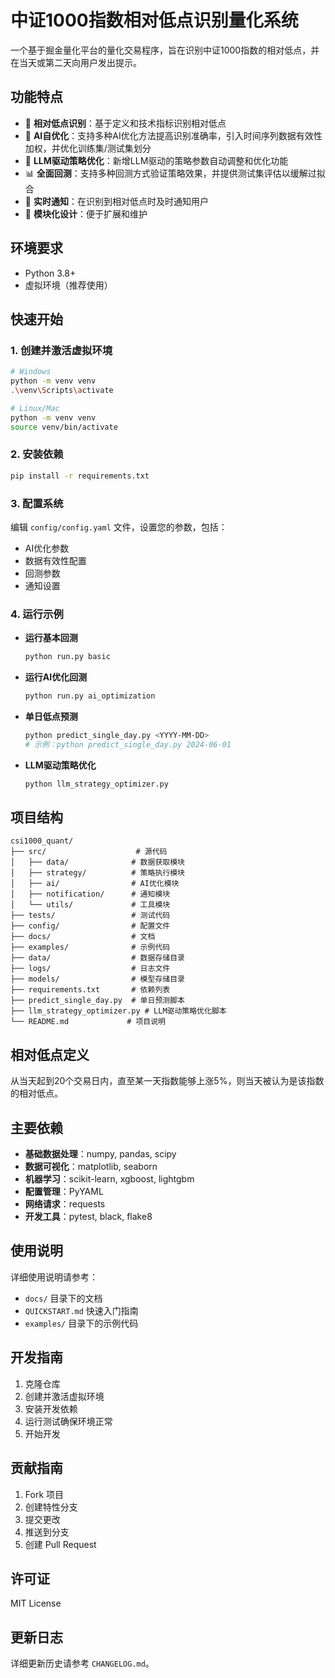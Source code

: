 # 中证1000指数相对低点识别量化系统

一个基于掘金量化平台的量化交易程序，旨在识别中证1000指数的相对低点，并在当天或第二天向用户发出提示。

## 功能特点

- 🎯 **相对低点识别**：基于定义和技术指标识别相对低点
- 🤖 **AI自优化**：支持多种AI优化方法提高识别准确率，引入时间序列数据有效性加权，并优化训练集/测试集划分
- 🧠 **LLM驱动策略优化**：新增LLM驱动的策略参数自动调整和优化功能
- 📊 **全面回测**：支持多种回测方式验证策略效果，并提供测试集评估以缓解过拟合
- 📧 **实时通知**：在识别到相对低点时及时通知用户
- 🔧 **模块化设计**：便于扩展和维护

## 环境要求

- Python 3.8+
- 虚拟环境（推荐使用）

## 快速开始

### 1. 创建并激活虚拟环境

```bash
# Windows
python -m venv venv
.\venv\Scripts\activate

# Linux/Mac
python -m venv venv
source venv/bin/activate
```

### 2. 安装依赖

```bash
pip install -r requirements.txt
```

### 3. 配置系统

编辑 `config/config.yaml` 文件，设置您的参数，包括：
- AI优化参数
- 数据有效性配置
- 回测参数
- 通知设置

### 4. 运行示例

- **运行基本回测**

  ```bash
  python run.py basic
  ```

- **运行AI优化回测**

  ```bash
  python run.py ai_optimization
  ```

- **单日低点预测**

  ```bash
  python predict_single_day.py <YYYY-MM-DD>
  # 示例：python predict_single_day.py 2024-06-01
  ```

- **LLM驱动策略优化**

  ```bash
  python llm_strategy_optimizer.py
  ```

## 项目结构

```
csi1000_quant/
├── src/                    # 源代码
│   ├── data/              # 数据获取模块
│   ├── strategy/          # 策略执行模块
│   ├── ai/                # AI优化模块
│   ├── notification/      # 通知模块
│   └── utils/             # 工具模块
├── tests/                 # 测试代码
├── config/                # 配置文件
├── docs/                  # 文档
├── examples/              # 示例代码
├── data/                  # 数据存储目录
├── logs/                  # 日志文件
├── models/                # 模型存储目录
├── requirements.txt       # 依赖列表
├── predict_single_day.py  # 单日预测脚本
├── llm_strategy_optimizer.py # LLM驱动策略优化脚本
└── README.md             # 项目说明
```

## 相对低点定义

从当天起到20个交易日内，直至某一天指数能够上涨5%，则当天被认为是该指数的相对低点。

## 主要依赖

- **基础数据处理**：numpy, pandas, scipy
- **数据可视化**：matplotlib, seaborn
- **机器学习**：scikit-learn, xgboost, lightgbm
- **配置管理**：PyYAML
- **网络请求**：requests
- **开发工具**：pytest, black, flake8

## 使用说明

详细使用说明请参考：
- `docs/` 目录下的文档
- `QUICKSTART.md` 快速入门指南
- `examples/` 目录下的示例代码

## 开发指南

1. 克隆仓库
2. 创建并激活虚拟环境
3. 安装开发依赖
4. 运行测试确保环境正常
5. 开始开发

## 贡献指南

1. Fork 项目
2. 创建特性分支
3. 提交更改
4. 推送到分支
5. 创建 Pull Request

## 许可证

MIT License

## 更新日志

详细更新历史请参考 `CHANGELOG.md`。


